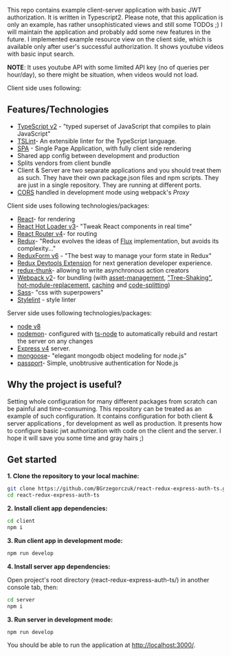 This repo contains example client-server application with basic JWT authorization. It is written in Typescript2.
Please note, that this application is only an example, has rather unsophisticated views and still some TODOs ;) 
I will maintain the application and probably add some new features in the future. I implemented example resource view on
the client side, which is available only after user's successful authorization. It shows youtube videos with
basic input search.

**NOTE**: It uses youtube API with some limited API key (no of queries per hour/day), so there might be situation,
when videos would not load.

Client side uses following:

## Features/Technologies

* [TypeScript v2](Typescriptlang.org) - "typed superset of JavaScript that compiles to plain JavaScript"
* [TSLint](https://palantir.github.io/tslint/)- An extensible linter for the TypeScript language.
* [SPA](http://blog.brand24.pl/spa-kontra-tradycja/) - Single Page Application, with fully client side rendering
* Shared app config between development and production
* Splits vendors from client bundle
* Client & Server are two separate applications and you should treat them as such. They have their own package.json files
and npm scripts. They are just in a single repository. They are running at different ports.
* [CORS](https://developer.mozilla.org/en-US/docs/Web/HTTP/Access_control_CORS) handled in development mode using webpack's *Proxy*

Client side uses following technologies/packages:
* [React](https://facebook.github.io/react/)- for rendering
* [React Hot Loader v3](https://github.com/gaearon/react-hot-loader)- "Tweak React components in real time"
* [React Router v4](https://reacttraining.com/react-router/)- for routing
* [Redux](https://github.com/reactjs/redux)- "Redux evolves the ideas of [Flux](https://facebook.github.io/react/blog/2014/05/06/flux.html) implementation, but avoids its complexity..."
* [ReduxForm v6](http://redux-form.com/6.8.0/) - "The best way to manage your form state in Redux"
* [Redux Devtools Extension](https://github.com/zalmoxisus/redux-devtools-extension) for next generation developer experience.
* [redux-thunk](https://github.com/gaearon/redux-thunk)- allowing to write asynchronous action creators
* [Webpack v2](https://webpack.js.org/)- for bundling (with [asset-management](https://webpack.js.org/guides/asset-management/), ["Tree-Shaking"](https://webpack.js.org/guides/tree-shaking/), [hot-module-replacement](https://webpack.js.org/guides/hot-module-replacement/), [caching](https://webpack.js.org/guides/caching/) and [code-splitting](https://webpack.js.org/guides/code-splitting/]))
* [Sass](http://sass-lang.com/)- "css with superpowers"
* [Stylelint](https://stylelint.io/) - style linter

Server side uses following technologies/packages:
* [node v8](https://github.com/nodejs/node)
* [nodemon](https://nodemon.io/)- configured with [ts-node](https://github.com/TypeStrong/ts-node) to automatically rebuild and restart the server on any changes
* [Express v4](https://expressjs.com/) server.
* [mongoose](http://mongoosejs.com/)- "elegant mongodb object modeling for node.js"
* [passport](http://passportjs.org/)- Simple, unobtrusive authentication for Node.js

## Why the project is useful?

Setting whole configuration for many different packages from scratch can be painful and time-consuming. This repository
can be treated as an example of such configuration. It contains configuration for both client & server applications
, for development as well as production. It presents how to configure basic jwt authorization with code on the client
and the server. I hope it will save you some time and gray hairs ;)


## Get started

**1. Clone the repository to your local machine:**

```bash
git clone https://github.com/BGrzegorczuk/react-redux-express-auth-ts.git
cd react-redux-express-auth-ts
```

**2. Install client app dependencies:**

```bash
cd client
npm i
```

**3. Run client app in development mode:**
```bash
npm run develop
```

**4. Install server app dependencies:**

Open project's root directory (react-redux-express-auth-ts/) in another console tab, then: 

```bash
cd server
npm i
```

**3. Run server in development mode:**
```bash
npm run develop
```

You should be able to run the application at [http://localhost:3000/](http://localhost:3000/).
